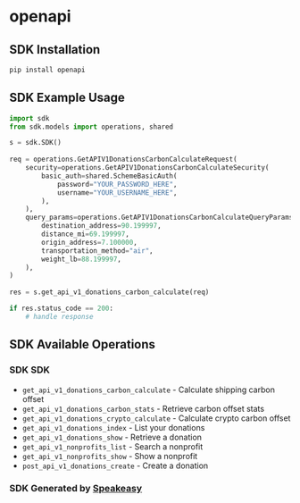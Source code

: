 # openapi

<!-- Start SDK Installation -->
## SDK Installation

```bash
pip install openapi
```
<!-- End SDK Installation -->

## SDK Example Usage
<!-- Start SDK Example Usage -->
```python
import sdk
from sdk.models import operations, shared

s = sdk.SDK()
    
req = operations.GetAPIV1DonationsCarbonCalculateRequest(
    security=operations.GetAPIV1DonationsCarbonCalculateSecurity(
        basic_auth=shared.SchemeBasicAuth(
            password="YOUR_PASSWORD_HERE",
            username="YOUR_USERNAME_HERE",
        ),
    ),
    query_params=operations.GetAPIV1DonationsCarbonCalculateQueryParams(
        destination_address=90.199997,
        distance_mi=69.199997,
        origin_address=7.100000,
        transportation_method="air",
        weight_lb=88.199997,
    ),
)
    
res = s.get_api_v1_donations_carbon_calculate(req)

if res.status_code == 200:
    # handle response
```
<!-- End SDK Example Usage -->

<!-- Start SDK Available Operations -->
## SDK Available Operations

### SDK SDK

* `get_api_v1_donations_carbon_calculate` - Calculate shipping carbon offset
* `get_api_v1_donations_carbon_stats` - Retrieve carbon offset stats
* `get_api_v1_donations_crypto_calculate` - Calculate crypto carbon offset
* `get_api_v1_donations_index` - List your donations
* `get_api_v1_donations_show` - Retrieve a donation
* `get_api_v1_nonprofits_list` - Search a nonprofit
* `get_api_v1_nonprofits_show` - Show a nonprofit
* `post_api_v1_donations_create` - Create a donation

<!-- End SDK Available Operations -->

### SDK Generated by [Speakeasy](https://docs.speakeasyapi.dev/docs/using-speakeasy/client-sdks)
